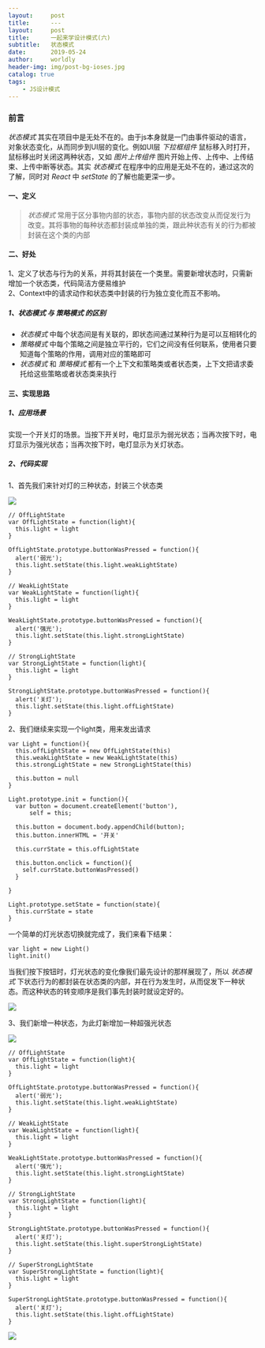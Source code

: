 ```yaml
---
layout:     post
title:      ---
layout:     post
title:      一起来学设计模式(六)
subtitle:   状态模式
date:       2019-05-24
author:     worldly
header-img: img/post-bg-ioses.jpg
catalog: true
tags:
    - JS设计模式
---
```


### 前言
*状态模式* 其实在项目中是无处不在的。由于js本身就是一门由事件驱动的语言，对象状态变化，从而同步到UI层的变化。例如UI层 *下拉框组件* 鼠标移入时打开，鼠标移出时关闭这两种状态，又如 *图片上传组件* 图片开始上传、上传中、上传结束、上传中断等状态。其实 *状态模式* 在程序中的应用是无处不在的，通过这次的了解，同时对 *React* 中 *setState* 的了解也能更深一步。

#### 一、定义
> *状态模式* 常用于区分事物内部的状态，事物内部的状态改变从而促发行为改变。其将事物的每种状态都封装成单独的类，跟此种状态有关的行为都被封装在这个类的内部

#### 二、好处
1、定义了状态与行为的关系，并将其封装在一个类里。需要新增状态时，只需新增加一个状态类，代码简洁方便易维护<br/>
2、Context中的请求动作和状态类中封装的行为独立变化而互不影响。<br/>

##### 1、*状态模式* 与 *策略模式* 的区别
* *状态模式* 中每个状态间是有关联的，即状态间通过某种行为是可以互相转化的
* *策略模式* 中每个策略之间是独立平行的，它们之间没有任何联系，使用者只要知道每个策略的作用，调用对应的策略即可
* *状态模式* 和 *策略模式* 都有一个上下文和策略类或者状态类，上下文把请求委托给这些策略或者状态类来执行


#### 三、实现思路

##### 1、应用场景
实现一个开关灯的场景。当按下开关时，电灯显示为弱光状态；当再次按下时，电灯显示为强光状态；当再次按下时，电灯显示为关灯状态。

##### 2、代码实现
1、首先我们来针对灯的三种状态，封装三个状态类

![](http://dev.fenzhitech.com/res/c9ecb2f36233a0e6cc0a7412db218d25.png)

```
// OffLightState
var OffLightState = function(light){
  this.light = light
}

OffLightState.prototype.buttonWasPressed = function(){
  alert('弱光');
  this.light.setState(this.light.weakLightState)
}

// WeakLightState
var WeakLightState = function(light){
  this.light = light
}

WeakLightState.prototype.buttonWasPressed = function(){
  alert('强光');
  this.light.setState(this.light.strongLightState)
}

// StrongLightState
var StrongLightState = function(light){
  this.light = light
}

StrongLightState.prototype.buttonWasPressed = function(){
  alert('关灯');
  this.light.setState(this.light.offLightState)
}

```

2、我们继续来实现一个light类，用来发出请求

```
var Light = function(){
  this.offLightState = new OffLightState(this)
  this.weakLightState = new WeakLightState(this)
  this.strongLightState = new StrongLightState(this)

  this.button = null
}

Light.prototype.init = function(){
  var button = document.createElement('button'),
      self = this;

  this.button = document.body.appendChild(button);
  this.button.innerHTML = '开关'

  this.currState = this.offLightState

  this.button.onclick = function(){
    self.currState.buttonWasPressed()
  }

}

Light.prototype.setState = function(state){
  this.currState = state
}

```

一个简单的灯光状态切换就完成了，我们来看下结果：

```
var light = new Light()
light.init()

```

当我们按下按钮时，灯光状态的变化像我们最先设计的那样展现了，所以 *状态模式* 下状态行为的都封装在状态类的内部，并在行为发生时，从而促发下一种状态。而这种状态的转变顺序是我们事先封装时就设定好的。

![](http://dev.fenzhitech.com/res/7fb4e7527d21fe6827216d6afe96eccc.gif)


3、我们新增一种状态，为此灯新增加一种超强光状态

![](http://dev.fenzhitech.com/res/29c3a57d663d6e1c59fb7283d7e82958.png)

```
// OffLightState
var OffLightState = function(light){
  this.light = light
}

OffLightState.prototype.buttonWasPressed = function(){
  alert('弱光');
  this.light.setState(this.light.weakLightState)
}

// WeakLightState
var WeakLightState = function(light){
  this.light = light
}

WeakLightState.prototype.buttonWasPressed = function(){
  alert('强光');
  this.light.setState(this.light.strongLightState)
}

// StrongLightState
var StrongLightState = function(light){
  this.light = light
}

StrongLightState.prototype.buttonWasPressed = function(){
  alert('关灯');
  this.light.setState(this.light.superStrongLightState)
}

// SuperStrongLightState
var SuperStrongLightState = function(light){
  this.light = light
}

SuperStrongLightState.prototype.buttonWasPressed = function(){
  alert('关灯');
  this.light.setState(this.light.offLightState)
}

```

![](http://dev.fenzhitech.com/res/96cce7252c8e7b42e0cbc39d8cfc37df.gif)
